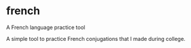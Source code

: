 # french
A French language practice tool

A simple tool to practice French conjugations that I made during college.
